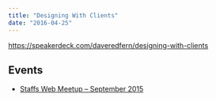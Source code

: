 ```yaml
---
title: "Designing With Clients"
date: "2016-04-25"
---
```


https://speakerdeck.com/daveredfern/designing-with-clients

## Events

- [Staffs Web Meetup – September 2015](http://www.meetup.com/staffswebmeetup/events/225036152/)
